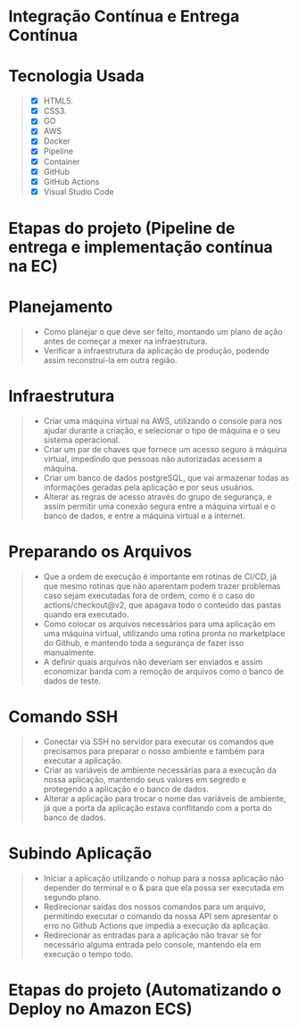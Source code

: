 # Integração Contínua e Entrega Contínua 

# Tecnologia Usada
> - [x] HTML5.
> - [x] CSS3.
> - [x] GO
> - [x] AWS
> - [x] Docker
> - [x] Pipeline
> - [x] Container
> - [x] GitHub
> - [x] GitHub Actions
> - [x] Visual Studio Code

# Etapas do projeto (Pipeline de entrega e implementação contínua na EC)

# Planejamento
> - Como planejar o que deve ser feito, montando um plano de ação antes de começar a mexer na infraestrutura.
> - Verificar a infraestrutura da aplicação de produção, podendo assim reconstruí-la em outra região.

# Infraestrutura
> - Criar uma máquina virtual na AWS, utilizando o console para nos ajudar durante a criação, e selecionar o tipo de máquina e o seu sistema operacional.
> - Criar um par de chaves que fornece um acesso seguro à máquina virtual, impedindo que pessoas não autorizadas acessem a máquina.
> - Criar um banco de dados postgreSQL, que vai armazenar todas as informações geradas pela aplicação e por seus usuários.
> - Alterar as regras de acesso através do grupo de segurança, e assim permitir uma conexão segura entre a máquina virtual e o banco de dados, e entre a máquina virtual e a internet.

# Preparando os Arquivos
> - Que a ordem de execução é importante em rotinas de CI/CD, já que mesmo rotinas que não aparentam podem trazer problemas caso sejam executadas fora de ordem, como é o caso do actions/checkout@v2, que apagava todo o conteúdo das pastas quando era executado.
> - Como colocar os arquivos necessários para uma aplicação em uma máquina virtual, utilizando uma rotina pronta no marketplace do Github, e mantendo toda a segurança de fazer isso manualmente.
> - A definir quais arquivos não deveriam ser enviados e assim economizar banda com a remoção de arquivos como o banco de dados de teste.

# Comando SSH
> - Conectar via SSH no servidor para executar os comandos que precisamos para preparar o nosso ambiente e também para executar a aplicação.
> - Criar as variáveis de ambiente necessárias para a execução da nossa aplicação, mantendo seus valores em segredo e protegendo a aplicação e o banco de dados.
> - Alterar a aplicação para trocar o nome das variáveis de ambiente, já que a porta da aplicação estava conflitando com a porta do banco de dados.

# Subindo Aplicação
> - Iniciar a aplicação utilizando o nohup para a nossa aplicação não depender do terminal e o & para que ela possa ser executada em segundo plano.
> - Redirecionar saídas dos nossos comandos para um arquivo, permitindo executar o comando da nossa API sem apresentar o erro no Github Actions que impedia a execução da aplicação.
> - Redirecionar as entradas para a aplicação não travar se for necessário alguma entrada pelo console, mantendo ela em execução o tempo todo.

# Etapas do projeto (Automatizando o Deploy no Amazon ECS)

